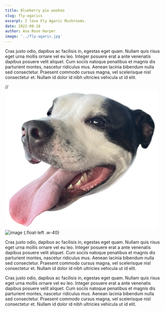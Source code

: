 ```yaml
---
title: Blueberry pie woohoo
slug: fly-agarics
excerpt: I love Fly Agaric Mushrooms.
date: 2022-09-18
author: Ava Rose Harper
image: '../fly-agaric.jpg'
---
```


Cras justo odio, dapibus ac facilisis in, egestas eget quam. Nullam quis risus eget urna mollis ornare vel eu leo. Integer posuere erat a ante venenatis dapibus posuere velit aliquet. Cum sociis natoque penatibus et magnis dis parturient montes, nascetur ridiculus mus. Aenean lacinia bibendum nulla sed consectetur. Praesent commodo cursus magna, vel scelerisque nisl consectetur et. Nullam id dolor id nibh ultricies vehicula ut id elit.

//<img src="/public/gene.png" class="float-left w-40">
![image](https://user-images.githubusercontent.com/1449595/193426191-9454fcea-8611-4a9e-b3d4-2abc4ea6497b.png) {.float-left .w-40}


Cras justo odio, dapibus ac facilisis in, egestas eget quam. Nullam quis risus eget urna mollis ornare vel eu leo. Integer posuere erat a ante venenatis dapibus posuere velit aliquet. Cum sociis natoque penatibus et magnis dis parturient montes, nascetur ridiculus mus. Aenean lacinia bibendum nulla sed consectetur. Praesent commodo cursus magna, vel scelerisque nisl consectetur et. Nullam id dolor id nibh ultricies vehicula ut id elit.

Cras justo odio, dapibus ac facilisis in, egestas eget quam. Nullam quis risus eget urna mollis ornare vel eu leo. Integer posuere erat a ante venenatis dapibus posuere velit aliquet. Cum sociis natoque penatibus et magnis dis parturient montes, nascetur ridiculus mus. Aenean lacinia bibendum nulla sed consectetur. Praesent commodo cursus magna, vel scelerisque nisl consectetur et. Nullam id dolor id nibh ultricies vehicula ut id elit.
